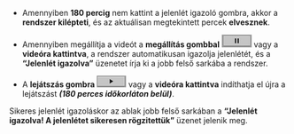 * Amennyiben **180 percig** nem kattint a jelenlét igazoló gombra, akkor a **rendszer kilépteti**, és az aktuálisan megtekintett percek **elvesznek**.

* Amennyiben megállítja a videót a **megállítás gombbal** ![alt text](Pause_gomb.png) vagy a **videóra kattintva**, a rendszer automatikusan igazolja jelenlétét, és a **“Jelenlét igazolva”** üzenetet írja ki a jobb felső sarkába a rendszer.

* A **lejátszás gombra** ![alt text](Lejatszas_gomb.png)  vagy a **videóra kattintva** indíthatja el újra a lejátszást ***(180 perces időkorláton belül)***.

 Sikeres jelenlét igazoláskor az ablak jobb felső sarkában a **“Jelenlét igazolva! A jelenlétet sikeresen rögzitettük”** üzenet jelenik meg. 
